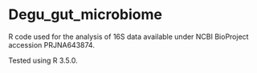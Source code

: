 # Degu_gut_microbiome
R code used for the analysis of 16S data available under NCBI BioProject accession PRJNA643874.

Tested using R 3.5.0.
